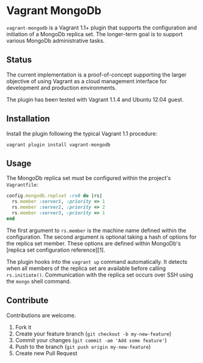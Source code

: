 Vagrant MongoDb
===============
`vagrant-mongodb` is a Vagrant 1.1+ plugin that supports the configuration
and initiation of a MongoDb replica set. The longer-term goal is to support
various MongoDb administrative tasks.

Status
------
The current implementation is a proof-of-concept supporting the larger
objective of using Vagrant as a cloud management interface for development
and production environments.

The plugin has been tested with Vagrant 1.1.4 and Ubuntu 12.04 guest.

Installation
------------
Install the plugin following the typical Vagrant 1.1 procedure:

    vagrant plugin install vagrant-mongodb

Usage
-----
The MongoDb replica set must be configured within the project's `Vagrantfile`:

```ruby
config.mongodb.replset :rs0 do |rs|
  rs.member :server1, :priority => 1
  rs.member :server2, :priority => 2
  rs.member :server3, :priority => 1
end
```

The first argument to `rs.member` is the machine name defined within the
configuration. The second argument is optional taking a hash of options
for the replica set member. These options are defined within MongoDb's
[replica set configuration reference][1].

The plugin hooks into the `vagrant up` command automatically. It detects
when all members of the replica set are available before calling 
`rs.initiate()`. Communication with the replica set occurs over SSH using
the `mongo` shell command.

Contribute
----------
Contributions are welcome.

1. Fork it
2. Create your feature branch (`git checkout -b my-new-feature`)
3. Commit your changes (`git commit -am 'Add some feature'`)
4. Push to the branch (`git push origin my-new-feature`)
5. Create new Pull Request
